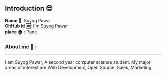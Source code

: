 ## Introduction :sunglasses:
**Name :name_badge:**:     Suyog Pawar
<br>
**GitHub id :id:**: [I'm Suyog Pawar](https://github.com/sUyoG-002)
<br>
**place :house:** : Pune
### About me :boy: :
---
I am Suyog Pawar, A second year computer science student.
My major areas of interest are Web Development, Open Source, Sales, Marketing.
